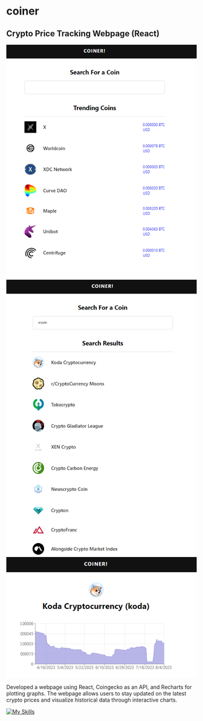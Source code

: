 # coiner
## Crypto Price Tracking Webpage (React)

<p align="center">
  <img src="https://github.com/SKULLDRAGON099/banner/blob/main/coin1.png">
  <img src="https://github.com/SKULLDRAGON099/banner/blob/main/coin2.png">
  <img src="https://github.com/SKULLDRAGON099/banner/blob/main/coin3.png">
</p>

Developed a webpage using React, Coingecko as an API, and Recharts for plotting graphs. The webpage allows users to stay updated on the latest crypto prices and visualize historical data through interactive charts.



[![My Skills](https://skillicons.dev/icons?i=react)](https://skillicons.dev)
